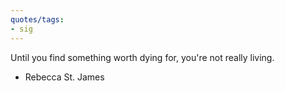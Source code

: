 ```yaml
---
quotes/tags:
- sig
---
```




Until you find something worth dying for, you're not really living. 

- Rebecca St. James